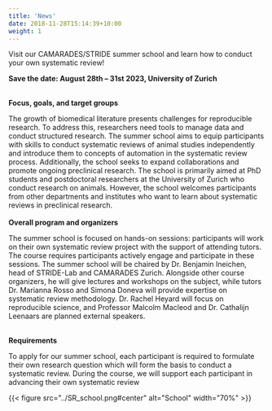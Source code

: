 ```yaml
---
title: 'News'
date: 2018-11-28T15:14:39+10:00
weight: 1
---
```


Visit our CAMARADES/STRIDE summer school and learn how to conduct your own systematic review!

**Save the date: August 28th – 31st 2023, University of Zurich​**
&nbsp;  
&nbsp;  

**Focus, goals, and target groups​**

The growth of biomedical literature presents challenges for reproducible research. To address this, researchers need tools to manage data and conduct structured research. The summer school aims to equip participants with skills to conduct systematic reviews of animal studies independently and introduce them to concepts of automation in the systematic review process. Additionally, the school seeks to expand collaborations and promote ongoing preclinical research. The school is primarily aimed at PhD students and postdoctoral researchers at the University of Zurich who conduct research on animals. However, the school welcomes participants from other departments and institutes who want to learn about systematic reviews in preclinical research.​
&nbsp;  
&nbsp;  
​
**Overall program and organizers​**

The summer school is focused on hands-on sessions: participants will work on their own systematic review project with the support of attending tutors. The course requires participants actively engage and participate in these sessions. The summer school will be chaired by Dr. Benjamin Ineichen, head of STRIDE-Lab and CAMARADES Zurich. Alongside other course organizers, he will give lectures and workshops on the subject, while tutors Dr. Marianna Rosso and Simona Doneva will provide expertise on systematic review methodology. Dr. Rachel Heyard will focus on reproducible science, and Professor Malcolm Macleod and Dr. Cathalijn Leenaars are planned external speakers. ​
&nbsp;  
&nbsp;  ​

**Requirements​**

To apply for our summer school, each participant is required to formulate their own research question which will form the basis to conduct a systematic review. During the course, we will support each participant in advancing their own systematic review ​

{{< figure src="../SR_school.png#center" alt="School" width="70%" >}}


